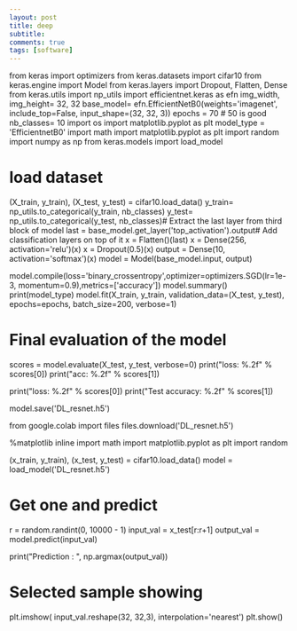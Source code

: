 ```yaml
---
layout: post
title: deep
subtitle: 
comments: true
tags: [software] 
---
```


from keras import optimizers
from keras.datasets import cifar10
from keras.engine import Model
from keras.layers import Dropout, Flatten, Dense
from keras.utils import np_utils
import efficientnet.keras as efn 
img_width, img_height= 32, 32
base_model= efn.EfficientNetB0(weights='imagenet', include_top=False, input_shape=(32, 32, 3))
epochs = 70    # 50 is good
nb_classes= 10
import os
import matplotlib.pyplot as plt
model_type = 'EfficientnetB0'
import math
import matplotlib.pyplot as plt
import random
import numpy as np
from keras.models import load_model

# load dataset
(X_train, y_train), (X_test, y_test) = cifar10.load_data()
y_train= np_utils.to_categorical(y_train, nb_classes)
y_test= np_utils.to_categorical(y_test, nb_classes)# Extract the last layer from third block of model
last = base_model.get_layer('top_activation').output# Add classification layers on top of it
x = Flatten()(last)
x = Dense(256, activation='relu')(x)
x = Dropout(0.5)(x)
output = Dense(10, activation='softmax')(x)
model = Model(base_model.input, output)

model.compile(loss='binary_crossentropy',optimizer=optimizers.SGD(lr=1e-3, momentum=0.9),metrics=['accuracy'])
model.summary()
print(model_type)
model.fit(X_train, y_train, validation_data=(X_test, y_test), epochs=epochs, batch_size=200, verbose=1)

# Final evaluation of the model
scores = model.evaluate(X_test, y_test, verbose=0)
print("loss: %.2f" % scores[0])
print("acc: %.2f" % scores[1])

print("loss: %.2f" % scores[0])
print("Test accuracy: %.2f" % scores[1])

model.save('DL_resnet.h5')

from google.colab import files
files.download('DL_resnet.h5')

%matplotlib inline
import math
import matplotlib.pyplot as plt
import random

(x_train, y_train), (x_test, y_test) = cifar10.load_data()
model = load_model('DL_resnet.h5')

# Get one and predict
r = random.randint(0, 10000 - 1)
input_val = x_test[r:r+1]
output_val = model.predict(input_val)

print("Prediction : ", np.argmax(output_val))

# Selected sample showing
plt.imshow(
    input_val.reshape(32, 32,3),
    interpolation='nearest')
plt.show()
